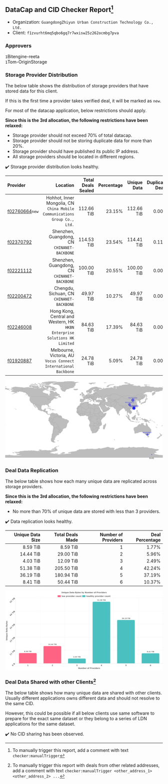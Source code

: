 ## DataCap and CID Checker Report[^1]
 - Organization: `GuangdongZhiyun Urban Construction Technology Co., Ltd.`
 - Client: `f1zvurht6mq5qbo6gq7r7wxisw25z262ocmbg7pva`
### Approvers
`1`Bitengine-reeta<br/>`1`Tom-OriginStorage

### Storage Provider Distribution
The below table shows the distribution of storage providers that have stored data for this client.

If this is the first time a provider takes verified deal, it will be marked as `new`.

For most of the datacap application, below restrictions should apply.

**Since this is the 3rd allocation, the following restrictions have been relaxed:**
 - Storage provider should not exceed 70% of total datacap.
 - Storage provider should not be storing duplicate data for more than 20%.
 - Storage provider should have published its public IP address.
 - All storage providers should be located in different regions.

✔️ Storage provider distribution looks healthy.

| Provider                                                    |                                                                      Location | Total Deals Sealed | Percentage | Unique Data | Duplicate Deals |
| :---------------------------------------------------------- | ----------------------------------------------------------------------------: | -----------------: | ---------: | ----------: | --------------: |
| [f02760664](https://filfox.info/en/address/f02760664)`new`  |  Hohhot, Inner Mongolia, CN<br/>`China Mobile Communications Group Co., Ltd.` |         112.66 TiB |     23.15% |  112.66 TiB |           0.00% |
| [f02370792](https://filfox.info/en/address/f02370792)       |                               Shenzhen, Guangdong, CN<br/>`CHINANET-BACKBONE` |         114.53 TiB |     23.54% |  114.41 TiB |           0.11% |
| [f02221112](https://filfox.info/en/address/f02221112)       |                               Shenzhen, Guangdong, CN<br/>`CHINANET-BACKBONE` |         100.00 TiB |     20.55% |  100.00 TiB |           0.00% |
| [f02200472](https://filfox.info/en/address/f02200472)       |                                  Chengdu, Sichuan, CN<br/>`CHINANET-BACKBONE` |          49.97 TiB |     10.27% |   49.97 TiB |           0.00% |
| [f02246008](https://filfox.info/en/address/f02246008)       | Hong Kong, Central and Western, HK<br/>`HKBN Enterprise Solutions HK Limited` |          84.63 TiB |     17.39% |   84.63 TiB |           0.00% |
| [f01920887](https://filfox.info/en/address/f01920887)       |            Melbourne, Victoria, AU<br/>`Vocus Connect International Backbone` |          24.78 TiB |      5.09% |   24.78 TiB |           0.00% |

<img src="https://raw.githubusercontent.com/data-preservation-programs/filplus-checker-assets/main/filecoin-project/filecoin-plus-large-datasets/issues/2184/1695100323972.png"/>

### Deal Data Replication
The below table shows how each many unique data are replicated across storage providers.


**Since this is the 3rd allocation, the following restrictions have been relaxed:**
- No more than 70% of unique data are stored with less than 3 providers.

✔️ Data replication looks healthy.

| Unique Data Size | Total Deals Made | Number of Providers | Deal Percentage |
| ---------------: | ---------------: | ------------------: | --------------: |
|         8.59 TiB |         8.59 TiB |                   1 |           1.77% |
|        14.44 TiB |        29.00 TiB |                   2 |           5.96% |
|         4.03 TiB |        12.09 TiB |                   3 |           2.49% |
|        51.38 TiB |       205.50 TiB |                   4 |          42.24% |
|        36.19 TiB |       180.94 TiB |                   5 |          37.19% |
|         8.41 TiB |        50.44 TiB |                   6 |          10.37% |

<img src="https://raw.githubusercontent.com/data-preservation-programs/filplus-checker-assets/main/filecoin-project/filecoin-plus-large-datasets/issues/2184/1695100324813.png"/>

### Deal Data Shared with other Clients[^3]
The below table shows how many unique data are shared with other clients.
Usually different applications owns different data and should not resolve to the same CID.

However, this could be possible if all below clients use same software to prepare for the exact same dataset or they belong to a series of LDN applications for the same dataset.

✔️ No CID sharing has been observed.

[^1]: To manually trigger this report, add a comment with text `checker:manualTrigger`

[^2]: Deals from those addresses are combined into this report as they are specified with `checker:manualTrigger`

[^3]: To manually trigger this report with deals from other related addresses, add a comment with text `checker:manualTrigger <other_address_1> <other_address_2> ...`
